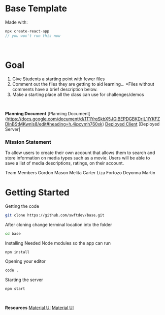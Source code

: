 # Base Template
Made with:

```javascript
npx create-react-app 
// you won't run this now
```
<br />

# Goal 
1. Give Students a starting point with fewer files
2. Comment out the files they are getting to aid learning...
    *Files without comments have a brief description below.
3. Make a starting place all the class can use for challenges/demos
<br />

**Planning Document**
[Planning Document] (https://docs.google.com/document/d/1T1YrqSkbX5JGlBEPDGBKDrIL1IYKFZDlnBStMKwnls8/edit#heading=h.4ipcvmh760xk)
[Deployed Client](https://movieradar-app.herokuapp.com)
[Deployed Server]
<br />

### Mission Statement
To allow users to create their own account that allows them to search and store information on media types such as a movie.  Users will be able to save a list of media descriptions, ratings, on their account.
<br/>

Team Members
Gordon Mason
Melita Carter
Liza Fortozo
Deyonna Martin

# Getting Started
Getting the code
```bash
git clone https://github.com/swftdev/base.git
```

After cloning change terminal location
into the folder
```bash
cd base
```

Installing Needed Node modules so the app
can run
```bash
npm install
```

Opening your editor
```bash
code .
```

Starting the server
```bash
npm start
```

<br />

**Resources**
 [Material UI](https://www.youtube.com/watch?v=gimKHlOSN0g)
 [Material UI](https://www.youtube.com/watch?v=vyJU9efvUtQ)


<br/>
